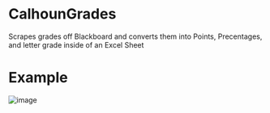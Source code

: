 # CalhounGrades
 Scrapes grades off Blackboard and converts them into Points, Precentages, and letter grade inside of an Excel Sheet

# Example
![image](https://github.com/TinsleyDevers/CalhounGrades/assets/75707609/4e1342f3-7558-4515-a7bc-deac17daeef0)
